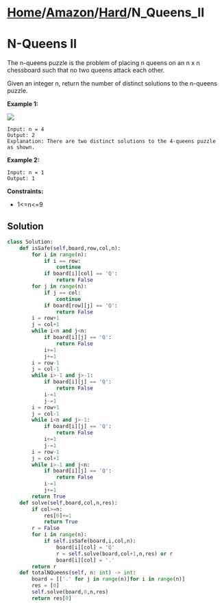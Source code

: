 # [Home](./../..)/[Amazon](./..)/[Hard](./)/N_Queens_II
<h1>N-Queens II</h1>

<p>
The n-queens puzzle is the problem of placing n queens on an n x n chessboard such that no two queens attack each other.

Given an integer n, return the number of distinct solutions to the n-queens puzzle.
</p>

<b>Example 1:</b>

<img src="https://assets.leetcode.com/uploads/2020/11/13/queens.jpg">

    Input: n = 4
    Output: 2
    Explanation: There are two distinct solutions to the 4-queens puzzle as shown.
    
<b>Example 2:</b>

    Input: n = 1
    Output: 1

<b>Constraints:</b>

- 1<=n<=9

<h2>Solution</h2>

```python
class Solution:
    def isSafe(self,board,row,col,n):
        for i in range(n):
            if i == row:
                continue
            if board[i][col] == 'Q':
                return False
        for j in range(n):
            if j == col:
                continue
            if board[row][j] == 'Q':
                return False
        i = row+1
        j = col+1
        while i<n and j<n:
            if board[i][j] == 'Q':
                return False
            i+=1
            j+=1
        i = row-1
        j = col-1
        while i>-1 and j>-1:
            if board[i][j] == 'Q':
                return False
            i-=1
            j-=1
        i = row+1
        j = col-1
        while i<n and j>-1:
            if board[i][j] == 'Q':
                return False
            i+=1
            j-=1
        i = row-1
        j = col+1
        while i>-1 and j<n:
            if board[i][j] == 'Q':
                return False
            i-=1
            j+=1
        return True
    def solve(self,board,col,n,res):
        if col>=n:
            res[0]+=1
            return True
        r = False
        for i in range(n):
            if self.isSafe(board,i,col,n):
                board[i][col] = 'Q'
                r = self.solve(board,col+1,n,res) or r
                board[i][col] = '.'
        return r
    def totalNQueens(self, n: int) -> int:
        board = [['.' for j in range(n)]for i in range(n)]
        res = [0]
        self.solve(board,0,n,res)
        return res[0]
```
